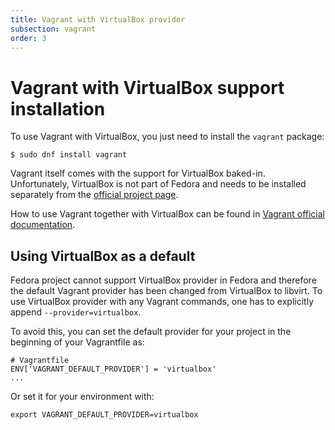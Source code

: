 ```yaml
---
title: Vagrant with VirtualBox provider
subsection: vagrant
order: 3
---
```


# Vagrant with VirtualBox support installation

To use Vagrant with VirtualBox, you just need to install the `vagrant` package:

```
$ sudo dnf install vagrant
```

Vagrant itself comes with the support for VirtualBox baked-in. Unfortunately, VirtualBox is
not part of Fedora and needs to be installed separately from the [official project page](https://www.virtualbox.org/).

How to use Vagrant together with VirtualBox can be found in [Vagrant official documentation](https://docs.vagrantup.com/v2/).

## Using VirtualBox as a default

Fedora project cannot support VirtualBox provider in Fedora and therefore the default Vagrant
provider has been changed from VirtualBox to libvirt. To use VirtualBox provider with any Vagrant
commands, one has to explicitly append `--provider=virtualbox`.

To avoid this, you can set the default provider for your project in the beginning of your
Vagrantfile as:

```
# Vagrantfile
ENV['VAGRANT_DEFAULT_PROVIDER'] = 'virtualbox'
...
```

Or set it for your environment with:

```
export VAGRANT_DEFAULT_PROVIDER=virtualbox
```
